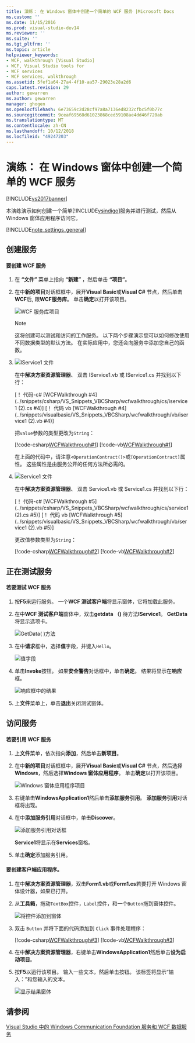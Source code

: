 ```yaml
---
title: 演练： 在 Windows 窗体中创建一个简单的 WCF 服务 |Microsoft Docs
ms.custom: ''
ms.date: 11/15/2016
ms.prod: visual-studio-dev14
ms.reviewer: ''
ms.suite: ''
ms.tgt_pltfrm: ''
ms.topic: article
helpviewer_keywords:
- WCF, walkthrough [Visual Studio]
- WCF, Visual Studio tools for
- WCF services
- WCF services, walkthrough
ms.assetid: 5fef1a64-27a4-4f10-aa57-29023e28a2d6
caps.latest.revision: 29
author: gewarren
ms.author: gewarren
manager: ghogen
ms.openlocfilehash: 6e73659c2d28cf97a8a7136ed8232cfbc5f0b77c
ms.sourcegitcommit: 9ceaf69568d61023868ced59108ae4dd46f720ab
ms.translationtype: MT
ms.contentlocale: zh-CN
ms.lasthandoff: 10/12/2018
ms.locfileid: "49247203"
---
```

# <a name="walkthrough-creating-a-simple-wcf-service-in-windows-forms"></a>演练： 在 Windows 窗体中创建一个简单的 WCF 服务
[!INCLUDE[vs2017banner](../includes/vs2017banner.md)]

  
本演练演示如何创建一个简单[!INCLUDE[vsindigo](../includes/vsindigo-md.md)]服务并进行测试，然后从 Windows 窗体应用程序访问它。  
  
 [!INCLUDE[note_settings_general](../includes/note-settings-general-md.md)]  
  
## <a name="creating-the-service"></a>创建服务  
  
#### <a name="to-create-a-wcf-service"></a>要创建 WCF 服务  
  
1.  在 **“文件”** 菜单上指向 **“新建”** ，然后单击 **“项目”**。  
  
2.  在中**新的项目**对话框框中，展开**Visual Basic**或**Visual C#** 节点，然后单击**WCF**后, 跟**WCF服务库**。 单击**确定**以打开该项目。  
  
     ![WCF 服务库项目](../data-tools/media/wcf1.PNG "wcf1")  
  
    > [!NOTE]
    >  这将创建可以测试和访问的工作服务。 以下两个步骤演示您可以如何修改使用不同数据类型的默认方法。 在实际应用中，您还会向服务中添加您自己的函数。  
  
3.  ![IService1 文件](../data-tools/media/wcf2.png "wcf2")  
  
     在中**解决方案资源管理器**、 双击 IService1.vb 或 IService1.cs 并找到以下行：  
  
     [！ 代码-c# [WCFWalkthrough #4] (../snippets/csharp/VS_Snippets_VBCSharp/wcfwalkthrough/cs/iservice1 (2).cs #4)] [！ 代码 vb [WCFWalkthrough #4] (../snippets/visualbasic/VS_Snippets_VBCSharp/wcfwalkthrough/vb/iservice1 (2).vb #4)]  
  
     把`value`参数的类型更改为`String`：  
  
     [!code-csharp[WCFWalkthrough#1](../snippets/csharp/VS_Snippets_VBCSharp/wcfwalkthrough/cs/iservice1.cs#1)]
     [!code-vb[WCFWalkthrough#1](../snippets/visualbasic/VS_Snippets_VBCSharp/wcfwalkthrough/vb/iservice1.vb#1)]  
  
     在上面的代码中，请注意`<OperationContract()>`或`[OperationContract]`属性。 这些属性是由服务公开的任何方法所必需的。  
  
4.  ![Service1 文件](../data-tools/media/wcf3.png "wcf3")  
  
     在中**解决方案资源管理器**、 双击 Service1.vb 或 Service1.cs 并找到以下行：  
  
     [！ 代码-c# [WCFWalkthrough #5] (../snippets/csharp/VS_Snippets_VBCSharp/wcfwalkthrough/cs/service1 (2).cs #5)] [！ 代码 vb [WCFWalkthrough #5] (../snippets/visualbasic/VS_Snippets_VBCSharp/wcfwalkthrough/vb/service1 (2).vb #5)]  
  
     更改值参数类型为`String`：  
  
     [!code-csharp[WCFWalkthrough#2](../snippets/csharp/VS_Snippets_VBCSharp/wcfwalkthrough/cs/service1.cs#2)]
     [!code-vb[WCFWalkthrough#2](../snippets/visualbasic/VS_Snippets_VBCSharp/wcfwalkthrough/vb/service1.vb#2)]  
  
## <a name="testing-the-service"></a>正在测试服务  
  
#### <a name="to-test-a-wcf-service"></a>若要测试 WCF 服务  
  
1.  按**F5**来运行服务。 一个**WCF 测试客户端**将显示窗体，它将加载此服务。  
  
2.  在中**WCF 测试客户端**窗体中，双击**getdata （)** 待方法**IService1**。 **GetData**将显示选项卡。  
  
     ![GetData&#40; &#41;方法](../data-tools/media/wcf4.png "wcf4")  
  
3.  在中**请求**框中，选择**值**字段，并键入`Hello`。  
  
     ![值字段](../data-tools/media/wcf5.png "wcf5")  
  
4.  单击**Invoke**按钮。 如果**安全警告**对话框中，单击**确定**。 结果将显示在**响应**框。  
  
     ![响应框中的结果](../data-tools/media/wcf6.png "wcf6")  
  
5.  上**文件**菜单上，单击**退出**关闭测试窗体。  
  
## <a name="accessing-the-service"></a>访问服务  
  
#### <a name="to-reference-a-wcf-service"></a>若要引用 WCF 服务  
  
1.  上**文件**菜单，依次指向**添加**，然后单击**新项目**。  
  
2.  在中**新的项目**对话框框中，展开**Visual Basic**或**Visual C#** 节点，然后选择**Windows**，然后选择**Windows 窗体应用程序**。 单击**确定**以打开该项目。  
  
     ![Windows 窗体应用程序项目](../data-tools/media/wcf7.png "wcf7")  
  
3.  右键单击**WindowsApplication1**然后单击**添加服务引用**。 **添加服务引用**对话框将出现。  
  
4.  在中**添加服务引用**对话框中，单击**Discover**。  
  
     ![添加服务引用对话框](../data-tools/media/wcf8.png "wcf8")  
  
     **Service1**将显示在**Services**窗格。  
  
5.  单击**确定**添加服务引用。  
  
#### <a name="to-build-a-client-application"></a>要创建客户端应用程序。  
  
1.  在中**解决方案资源管理器**，双击**Form1.vb**或**Form1.cs**若要打开 Windows 窗体设计器，如果已打开。  
  
2.  从**工具箱**，拖动`TextBox`控件，`Label`控件，和一个`Button`拖到窗体控件。  
  
     ![将控件添加到窗体](../data-tools/media/wcf9.png "wcf9")  
  
3.  双击 `Button` 并将下面的代码添加到 `Click` 事件处理程序：  
  
     [!code-csharp[WCFWalkthrough#3](../snippets/csharp/VS_Snippets_VBCSharp/wcfwalkthrough/cs/form1.cs#3)]
     [!code-vb[WCFWalkthrough#3](../snippets/visualbasic/VS_Snippets_VBCSharp/wcfwalkthrough/vb/form1.vb#3)]  
  
4.  在中**解决方案资源管理器**，右键单击**WindowsApplication1**然后单击**设为启动项目**。  
  
5.  按**F5**以运行该项目。 输入一些文本，然后单击按钮。 该标签将显示“输入：”和您输入的文本。  
  
     ![显示结果窗体](../data-tools/media/wcf10.png "wcf10")  
  
## <a name="see-also"></a>请参阅  
 [Visual Studio 中的 Windows Communication Foundation 服务和 WCF 数据服务](../data-tools/windows-communication-foundation-services-and-wcf-data-services-in-visual-studio.md)

